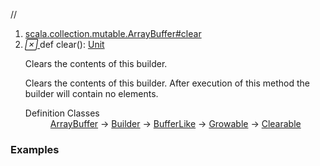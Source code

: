 //
<ol>
<li><a href="https://www.scala-lang.org/api/2.12.3/scala/collection/mutable/ArrayBuffer.html#clear():Unit">scala.collection.mutable.ArrayBuffer#clear</a></li>
<li name="scala.collection.mutable.ArrayBuffer#clear" visbl="pub" class="indented0 " data-isabs="false" fullcomment="yes" group="Ungrouped"> <a id="clear():Unit"></a> <span class="permalink"> <a href="../../../scala/collection/mutable/ArrayBuffer.html#clear():Unit" title="Permalink"> <i class="material-icons"></i> </a> </span> <span class="modifier_kind"> <span class="modifier"></span> <span class="kind">def</span> </span> <span class="symbol"> <span class="name">clear</span><span class="params">()</span><span class="result">: <a href="../../Unit.html" class="extype" name="scala.Unit">Unit</a></span> </span> <p class="shortcomment cmt">Clears the contents of this builder.</p>
 <div class="fullcomment">
  <div class="comment cmt">
   <p>Clears the contents of this builder. After execution of this method the builder will contain no elements. </p>
  </div>
  <dl class="attributes block"> 
   <dt>
    Definition Classes
   </dt>
   <dd>
    <a href="" class="extype" name="scala.collection.mutable.ArrayBuffer">ArrayBuffer</a> → 
    <a href="Builder.html" class="extype" name="scala.collection.mutable.Builder">Builder</a> → 
    <a href="BufferLike.html" class="extype" name="scala.collection.mutable.BufferLike">BufferLike</a> → 
    <a href="../generic/Growable.html" class="extype" name="scala.collection.generic.Growable">Growable</a> → 
    <a href="../generic/Clearable.html" class="extype" name="scala.collection.generic.Clearable">Clearable</a>
   </dd>
  </dl>
 </div> </li>
        </ol>


### Examples



